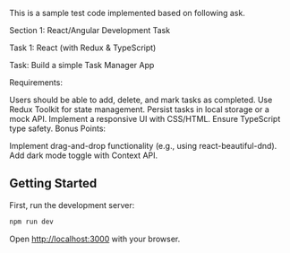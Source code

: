 This is a sample test code implemented based on following ask.

Section 1: React/Angular Development Task

Task 1: React (with Redux & TypeScript)

Task: Build a simple Task Manager App

Requirements:

Users should be able to add, delete, and mark tasks as completed.
Use Redux Toolkit for state management.
Persist tasks in local storage or a mock API.
Implement a responsive UI with CSS/HTML.
Ensure TypeScript type safety.
Bonus Points:

Implement drag-and-drop functionality (e.g., using react-beautiful-dnd).
Add dark mode toggle with Context API.


## Getting Started

First, run the development server:

```bash
npm run dev
```

Open [http://localhost:3000](http://localhost:3000) with your browser.

